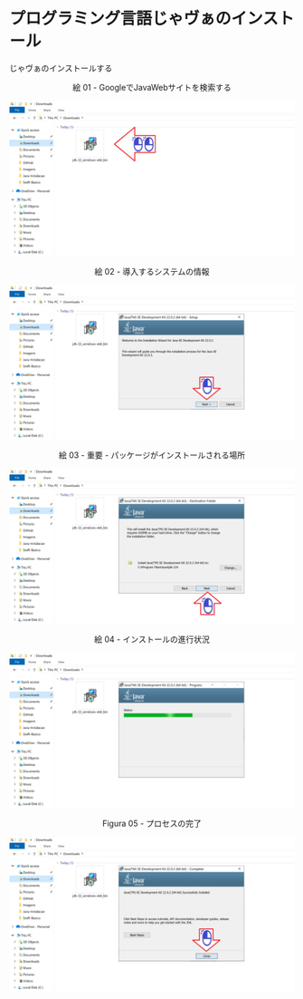 # プログラミング言語じゃヴぁのインストール

じゃヴぁのインストールする


<div align="center">
絵 01 - GoogleでJavaWebサイトを検索する
</div>

![](Imagens/Java-Windows-Instalacao-Img01.png)

<div align="center">
絵 02 - 導入するシステムの情報
</div>

![](Imagens/Java-Windows-Instalacao-Img02.png)

<div align="center">
絵 03 - 重要 - パッケージがインストールされる場所
</div>

![](Imagens/Java-Windows-Instalacao-Img03.png)

<div align="center">
絵 04 - インストールの進行状況
</div>

![](Imagens/Java-Windows-Instalacao-Img04.png)

<div align="center">
Figura 05 - プロセスの完了
</div>

![](Imagens/Java-Windows-Instalacao-Img05.png)
